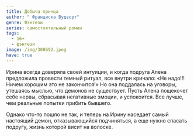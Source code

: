 ```yaml
---
title: Добыча принца
author: " Франциска Вудворт"
genre: Фэнтези
series: самостоятельный роман
tags:
  - 16+
  - фэнтези
image: /img/308692.jpeg
have: true
---
```

Ирина всегда доверяла своей интуиции, и когда подруга Алена предложила провести темный ритуал, все внутри кричало: «Не надо!!! Ничем хорошим это не закончится!» Но она поддалась на уговоры, утешаясь мыслью, что демонов не существует. Пусть Алена пощекочет себе нервы, сбрасывая негативные эмоции, и успокоится. Все лучше, чем реальные попытки прибить бывшего.

Однако что-то пошло не так, и теперь на Ирину наседает самый настоящий демон, отказывающийся подчиняться, а еще нужно спасать подругу, жизнь которой висит на волоске.
